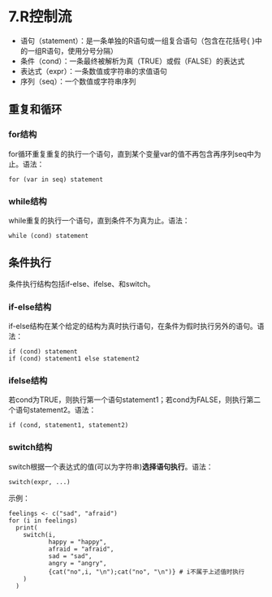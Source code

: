 # 7.R控制流

- 语句（statement）：是一条单独的R语句或一组复合语句（包含在花括号{ }中的一组R语句，使用分号分隔）
- 条件（cond）：一条最终被解析为真（TRUE）或假（FALSE）的表达式
- 表达式（expr）：一条数值或字符串的求值语句
- 序列（seq）：一个数值或字符串序列

## 重复和循环

### for结构

for循环重复重复的执行一个语句，直到某个变量var的值不再包含再序列seq中为止。语法：

```
for (var in seq) statement
```

### while结构

while重复的执行一个语句，直到条件不为真为止。语法：

``` 
while (cond) statement
```

## 条件执行

条件执行结构包括if-else、ifelse、和switch。

### if-else结构

if-else结构在某个给定的结构为真时执行语句，在条件为假时执行另外的语句。语法：

```
if (cond) statement
if (cond) statement1 else statement2
```

### ifelse结构

若cond为TRUE，则执行第一个语句statement1；若cond为FALSE，则执行第二个语句statement2。语法：

```
if (cond, statement1, statement2)
```

### switch结构

switch根据一个表达式的值(可以为字符串)**选择语句执行**。语法：

```
switch(expr, ...)
```

示例：

```
feelings <- c("sad", "afraid")
for (i in feelings)
  print(
    switch(i,
           happy = "happy",
           afraid = "afraid",
           sad = "sad",
           angry = "angry",
           {cat("no",i, "\n");cat("no", "\n")} # i不属于上述值时执行
    )
  )
```


